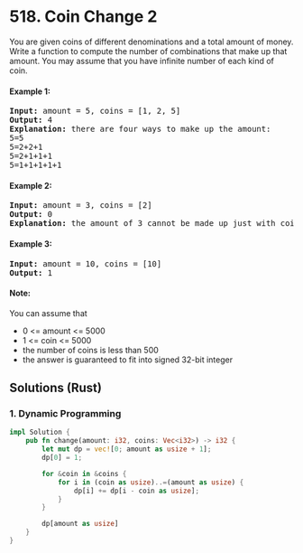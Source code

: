 # 518. Coin Change 2
You are given coins of different denominations and a total amount of money. Write a function to compute the number of combinations that make up that amount. You may assume that you have infinite number of each kind of coin.

#### Example 1:
<pre>
<strong>Input:</strong> amount = 5, coins = [1, 2, 5]
<strong>Output:</strong> 4
<strong>Explanation:</strong> there are four ways to make up the amount:
5=5
5=2+2+1
5=2+1+1+1
5=1+1+1+1+1
</pre>

#### Example 2:
<pre>
<strong>Input:</strong> amount = 3, coins = [2]
<strong>Output:</strong> 0
<strong>Explanation:</strong> the amount of 3 cannot be made up just with coins of 2.
</pre>

#### Example 3:
<pre>
<strong>Input:</strong> amount = 10, coins = [10]
<strong>Output:</strong> 1
</pre>

#### Note:
You can assume that
* 0 <= amount <= 5000
* 1 <= coin <= 5000
* the number of coins is less than 500
* the answer is guaranteed to fit into signed 32-bit integer

## Solutions (Rust)

### 1. Dynamic Programming
```Rust
impl Solution {
    pub fn change(amount: i32, coins: Vec<i32>) -> i32 {
        let mut dp = vec![0; amount as usize + 1];
        dp[0] = 1;

        for &coin in &coins {
            for i in (coin as usize)..=(amount as usize) {
                dp[i] += dp[i - coin as usize];
            }
        }

        dp[amount as usize]
    }
}
```
